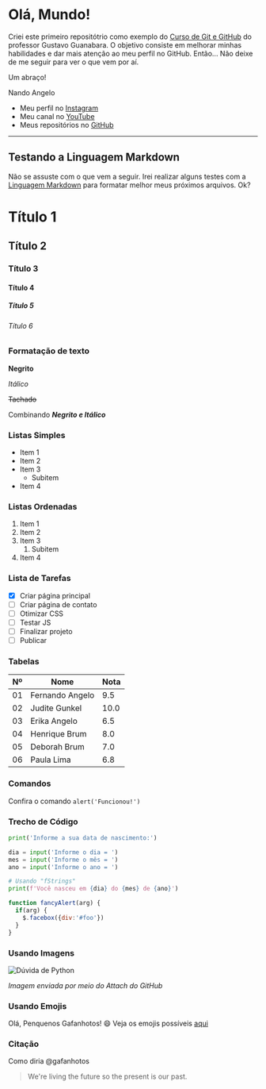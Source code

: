 # Olá, Mundo!
 Criei este primeiro repositótrio como exemplo do [Curso de Git e GitHub](https://www.youtube.com/playlist?list=PLHz_AreHm4dm7ZULPAmadvNhH6vk9oNZA) do professor Gustavo Guanabara.
 O objetivo consiste em melhorar minhas habilidades e dar mais atenção ao meu perfil no GitHub. Então...
 Não deixe de me seguir para ver o que vem por aí.

 Um abraço!
 
 Nando Angelo

* Meu perfil no [Instagram](https://instagram.com/nandoangelo)
* Meu canal no [YouTube](https://youtube.com/nandoangelo)
* Meus repositórios no [GitHub](https://github.com/nandoangelo?tab=repositories)
---
## Testando a Linguagem Markdown
Não se assuste com o que vem a seguir. Irei realizar alguns testes com a [Linguagem Markdown](https://guides.github.com/features/mastering-markdown) para formatar melhor meus próximos arquivos. Ok?

# Título 1
## Título 2
### Título 3
#### Título 4
##### Título 5
###### Título 6

### Formatação de texto
**Negrito**

*Itálico*

~~Tachado~~

Combinando **_Negrito e Itálico_**

### Listas Simples
* Item 1
* Item 2
* Item 3
   * Subitem
* Item 4

### Listas Ordenadas
1. Item 1
1. Item 2
1. Item 3
   1. Subitem
1. Item 4

### Lista de Tarefas
- [x] Criar página principal
- [ ] Criar página de contato
- [ ] Otimizar CSS
- [ ] Testar JS
- [ ] Finalizar projeto
- [ ] Publicar

### Tabelas
Nº | Nome | Nota
---|---|---
01 | Fernando Angelo | 9.5
02 | Judite Gunkel | 10.0
03 | Erika Angelo | 6.5
04 | Henrique Brum | 8.0
05 | Deborah Brum | 7.0
06 | Paula Lima | 6.8

### Comandos
Confira o comando `alert('Funcionou!')`

### Trecho de Código
```python
print('Informe a sua data de nascimento:')

dia = input('Informe o dia = ')
mes = input('Informe o mês = ')
ano = input('Informe o ano = ')

# Usando "fStrings"
print(f'Você nasceu em {dia} do {mes} de {ano}')
```

```javascript
function fancyAlert(arg) {
  if(arg) {
    $.facebox({div:'#foo'})
  }
}
```

### Usando Imagens
![Dúvida de Python](https://user-images.githubusercontent.com/4001408/90031808-0d062b00-dc94-11ea-9720-01421a28c87c.png)

_Imagem enviada por meio do Attach do GitHub_

### Usando Emojis
Olá, Penquenos Gafanhotos! :smile: 
Veja os emojis possíveis [aqui](https://github.com/ikatyang/emoji-cheat-sheet)

### Citação
Como diria @gafanhotos
> We're living the future so
> the present is our past.